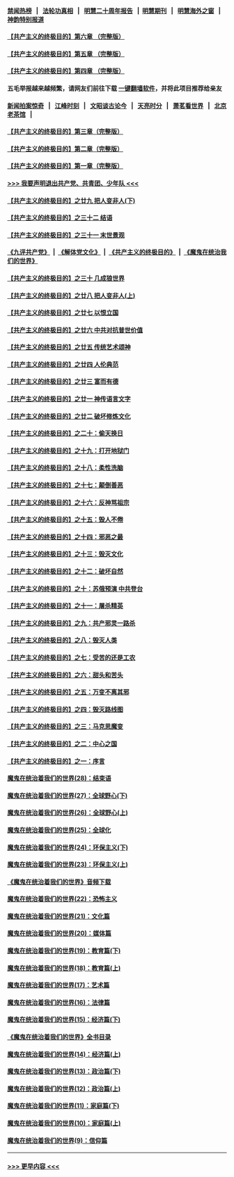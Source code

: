 #### [禁闻热榜](热点新闻.md?=0)  &nbsp;&nbsp;|&nbsp;&nbsp; [法轮功真相](https://github.com/gfw-breaker/truth/blob/master/README.md?=0) &nbsp;&nbsp;|&nbsp;&nbsp; [明慧二十周年报告](https://github.com/gfw-breaker/mh-reports/blob/master/README.md?=0) &nbsp;&nbsp;|&nbsp;&nbsp;[明慧期刊](https://github.com/gfw-breaker/mh-qikan) &nbsp;&nbsp;|&nbsp;&nbsp; [明慧海外之窗](https://github.com/gfw-breaker/mh-news/blob/master/README.md?=0) &nbsp;&nbsp;|&nbsp;&nbsp; [神韵特别报道](https://github.com/gfw-breaker/mh-news/blob/master/shenyun.md?=0)
#### [【共产主义的终极目的】第六章 （完整版）](../pages/nsc422/n11428913.md?t=03050631) 
#### [【共产主义的终极目的】第五章 （完整版）](../pages/nsc422/n11428912.md?t=03050631) 
#### [【共产主义的终极目的】第四章 （完整版）](../pages/nsc422/n11428907.md?t=03050631) 
#### 五毛举报越来越频繁，请网友们前往下载 [一键翻墙软件](https://github.com/gfw-breaker/ssr-accounts)，并将此项目推荐给亲友
#### [新闻拍案惊奇](https://github.com/gfw-breaker/banned-news/blob/master/pages/link4.md) &nbsp;&nbsp;|&nbsp;&nbsp; [江峰时刻](https://github.com/gfw-breaker/banned-news/blob/master/pages/link4.md) &nbsp;&nbsp;|&nbsp;&nbsp; [文昭谈古论今](https://github.com/gfw-breaker/banned-news/blob/master/pages/link4.md) &nbsp;&nbsp;|&nbsp;&nbsp; [天亮时分](https://github.com/gfw-breaker/banned-news/blob/master/pages/link4.md) &nbsp;&nbsp;|&nbsp;&nbsp; [萧茗看世界](https://github.com/gfw-breaker/banned-news/blob/master/pages/link4.md) &nbsp;&nbsp;|&nbsp;&nbsp; [北京老茶馆](https://github.com/gfw-breaker/banned-news/blob/master/pages/link4.md) &nbsp;&nbsp;|&nbsp;&nbsp; 
#### [【共产主义的终极目的】第三章（完整版）](../pages/nsc422/n11428848.md?t=03050631) 
#### [【共产主义的终极目的】第二章（完整版）](../pages/nsc422/n11428831.md?t=03050631) 
#### [【共产主义的终极目的】第一章（完整版）](../pages/nsc422/n11417651.md?t=03050631) 
#### [>>> 我要声明退出共产党、共青团、少年队 <<<](https://github.com/begood0513/goodnews/blob/master/quit/letter.md) 
#### [【共产主义的终极目的】之廿九 把人变非人(下)](../pages/nsc422/n11344140.md?t=03050631) 
#### [【共产主义的终极目的】之三十二 结语](../pages/nsc422/n11360535.md?t=03050631) 
#### [【共产主义的终极目的】之三十一 末世景观](../pages/nsc422/n11351129.md?t=03050631) 
#### [《九评共产党》](https://github.com/begood0513/9ping.md/blob/master/README.md) &nbsp;|&nbsp; [《解体党文化》](../../../../jtdwh.md/blob/master/README.md)  &nbsp;|&nbsp; [《共产主义的终极目的》](../../../../gczydzjmd.md/blob/master/README.md) &nbsp;|&nbsp; [《魔鬼在统治我们的世界》](../../../../mgztzwmdsj.md/blob/master/README.md) 
#### [【共产主义的终极目的】之三十 几成狼世界](../pages/nsc422/n11348280.md?t=03050631) 
#### [【共产主义的终极目的】之廿八 把人变非人(上)](../pages/nsc422/n11340492.md?t=03050631) 
#### [【共产主义的终极目的】之廿七 以恨立国](../pages/nsc422/n11336944.md?t=03050631) 
#### [【共产主义的终极目的】之廿六 中共对抗普世价值](../pages/nsc422/n11324785.md?t=03050631) 
#### [【共产主义的终极目的】之廿五 传统艺术颂神](../pages/nsc422/n11296396.md?t=03050631) 
#### [【共产主义的终极目的】之廿四 人伦典范](../pages/nsc422/n11296397.md?t=03050631) 
#### [【共产主义的终极目的】之廿三 富而有德](../pages/nsc422/n11283598.md?t=03050631) 
#### [【共产主义的终极目的】之廿一 神传语言文字](../pages/nsc422/n11263265.md?t=03050631) 
#### [【共产主义的终极目的】之廿二 破坏修炼文化](../pages/nsc422/n11245728.md?t=03050631) 
#### [【共产主义的终极目的】之二十：偷天换日](../pages/nsc422/n11238846.md?t=03050631) 
#### [【共产主义的终极目的】之十九：打开地狱门](../pages/nsc422/n11206376.md?t=03050631) 
#### [【共产主义的终极目的】之十八：柔性洗脑](../pages/nsc422/n11199994.md?t=03050631) 
#### [【共产主义的终极目的】之十七：颠倒善恶](../pages/nsc422/n11179782.md?t=03050631) 
#### [【共产主义的终极目的】之十六：反神骂祖宗](../pages/nsc422/n11166798.md?t=03050631) 
#### [【共产主义的终极目的】之十五：毁人不倦](../pages/nsc422/n11166792.md?t=03050631) 
#### [【共产主义的终极目的】之十四：邪恶之最](../pages/nsc422/n11150249.md?t=03050631) 
#### [【共产主义的终极目的】之十三：毁灭文化](../pages/nsc422/n11135227.md?t=03050631) 
#### [【共产主义的终极目的】之十二：破坏自然](../pages/nsc422/n11135214.md?t=03050631) 
#### [【共产主义的终极目的】之十：苏俄预演 中共登台](../pages/nsc422/n11118424.md?t=03050631) 
#### [【共产主义的终极目的】之十一：屠杀精英](../pages/nsc422/n11118442.md?t=03050631) 
#### [【共产主义的终极目的】之九：共产邪灵一路杀](../pages/nsc422/n11114139.md?t=03050631) 
#### [【共产主义的终极目的】之八：毁灭人类](../pages/nsc422/n11108503.md?t=03050631) 
#### [【共产主义的终极目的】之七：受苦的还是工农](../pages/nsc422/n11101809.md?t=03050631) 
#### [【共产主义的终极目的】之六：甜头和苦头](../pages/nsc422/n11096971.md?t=03050631) 
#### [【共产主义的终极目的】之五：万变不离其邪](../pages/nsc422/n11091285.md?t=03050631) 
#### [【共产主义的终极目的】之四：毁灭路线图](../pages/nsc422/n11086284.md?t=03050631) 
#### [【共产主义的终极目的】之三：马克思魔变](../pages/nsc422/n11061941.md?t=03050631) 
#### [【共产主义的终极目的】之二：中心之国](../pages/nsc422/n11047728.md?t=03050631) 
#### [【共产主义的终极目的】之一：序言](../pages/nsc422/n11086077.md?t=03050631) 
#### [魔鬼在统治着我们的世界(28)：结束语](../pages/nsc422/n10936246.md?t=03050631) 
#### [魔鬼在统治着我们的世界(27)：全球野心(下)](../pages/nsc422/n10928319.md?t=03050631) 
#### [魔鬼在统治着我们的世界(26)：全球野心(上)](../pages/nsc422/n10900318.md?t=03050631) 
#### [魔鬼在统治着我们的世界(25)：全球化](../pages/nsc422/n10788205.md?t=03050631) 
#### [魔鬼在统治着我们的世界(24)：环保主义(下)](../pages/nsc422/n10695307.md?t=03050631) 
#### [魔鬼在统治着我们的世界(23)：环保主义(上)](../pages/nsc422/n10688613.md?t=03050631) 
#### [《魔鬼在统治着我们的世界》音频下载](../pages/nsc422/n10635553.md?t=03050631) 
#### [魔鬼在统治着我们的世界(22)：恐怖主义](../pages/nsc422/n10614727.md?t=03050631) 
#### [魔鬼在统治着我们的世界(21)：文化篇](../pages/nsc422/n10597706.md?t=03050631) 
#### [魔鬼在统治着我们的世界(20)：媒体篇](../pages/nsc422/n10586579.md?t=03050631) 
#### [魔鬼在统治着我们的世界(19)：教育篇(下)](../pages/nsc422/n10564808.md?t=03050631) 
#### [魔鬼在统治着我们的世界(18)：教育篇(上)](../pages/nsc422/n10526970.md?t=03050631) 
#### [魔鬼在统治着我们的世界(17)：艺术篇](../pages/nsc422/n10499093.md?t=03050631) 
#### [魔鬼在统治着我们的世界(16)：法律篇](../pages/nsc422/n10485969.md?t=03050631) 
#### [魔鬼在统治着我们的世界(15)：经济篇(下)](../pages/nsc422/n10469975.md?t=03050631) 
#### [《魔鬼在统治着我们的世界》全书目录](../pages/nsc422/n10464261.md?t=03050631) 
#### [魔鬼在统治着我们的世界(14)：经济篇(上)](../pages/nsc422/n10457370.md?t=03050631) 
#### [魔鬼在统治着我们的世界(13)：政治篇(下)](../pages/nsc422/n10448270.md?t=03050631) 
#### [魔鬼在统治着我们的世界(12)：政治篇(上)](../pages/nsc422/n10444576.md?t=03050631) 
#### [魔鬼在统治着我们的世界(11)：家庭篇(下)](../pages/nsc422/n10440961.md?t=03050631) 
#### [魔鬼在统治着我们的世界(10)：家庭篇(上)](../pages/nsc422/n10435448.md?t=03050631) 
#### [魔鬼在统治着我们的世界(9)：信仰篇](../pages/nsc422/n10432159.md?t=03050631) 

----
#### [ >>> 更早内容 <<< ](../indexes/nsc422-earlier.md)
